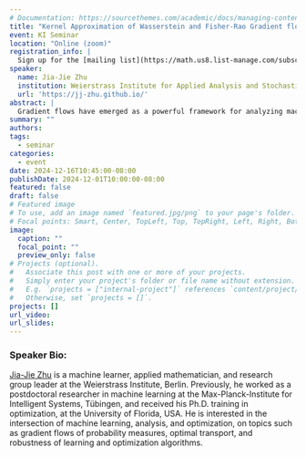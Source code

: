 ```yaml
---
# Documentation: https://sourcethemes.com/academic/docs/managing-content/
title: "Kernel Approximation of Wasserstein and Fisher-Rao Gradient flows"
event: KI Seminar
location: "Online (zoom)"
registration_info: |
  Sign up for the [mailing list](https://math.us8.list-manage.com/subscribe/post?u=c9cc3beec9fa57d7299ac161c&id=845fe9abdc) to receive the connection details
speaker:
  name: Jia-Jie Zhu
  institution: Weierstrass Institute for Applied Analysis and Stochastics, Berlin
  url: 'https://jj-zhu.github.io/'
abstract: |
  Gradient flows have emerged as a powerful framework for analyzing machine learning and statistical inference algorithms. Motivated by several applications in statistical inference, generative models, generalization, and robustness of learning algorithms, I will provide a few new results regarding the kernel approximation of gradient flows, such as a hidden link between the gradient flows of kernel maximum-mean discrepancy and relative entropies. These findings not only advance our theoretical understanding but also provide practical tools for enhancing machine learning algorithms. I will showcase inference and sampling algorithms using a new kernel approximation of the Wasserstein-Fisher-Rao (a.k.a. Hellinger-Kantorovich) gradient flows, which have better convergence characterization and improved performance in computation.
summary: ""
authors: 
tags:
  - seminar
categories:
  - event
date: 2024-12-16T10:45:00-08:00
publishDate: 2024-12-01T10:00:00-08:00
featured: false
draft: false
# Featured image
# To use, add an image named `featured.jpg/png` to your page's folder.
# Focal points: Smart, Center, TopLeft, Top, TopRight, Left, Right, BottomLeft, Bottom, BottomRight.
image:
  caption: ""
  focal_point: ""
  preview_only: false
# Projects (optional).
#   Associate this post with one or more of your projects.
#   Simply enter your project's folder or file name without extension.
#   E.g. `projects = ["internal-project"]` references `content/project/deep-learning/index.md`.
#   Otherwise, set `projects = []`.
projects: []
url_video:
url_slides:
---
```

### Speaker Bio:
[Jia-Jie Zhu](https://jj-zhu.github.io/) is a machine learner, applied mathematician, and research group leader at the Weierstrass Institute, Berlin. Previously, he worked as a postdoctoral researcher in machine learning at the Max-Planck-Institute for Intelligent Systems, Tübingen, and received his Ph.D. training in optimization, at the University of Florida, USA. He is interested in the intersection of machine learning, analysis, and optimization, on topics such as gradient flows of probability measures, optimal transport, and robustness of learning and optimization algorithms.

